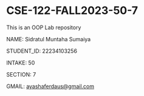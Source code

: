 # CSE-122-FALL2023-50-7
This is an OOP Lab repository




NAME: Sidratul Muntaha Sumaiya

STUDENT_ID: 22234103256

INTAKE: 50

SECTION: 7

GMAIL: ayashaferdaus@gmail.com
